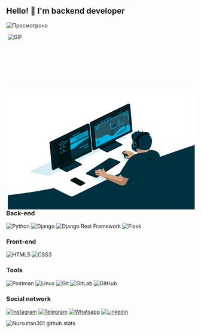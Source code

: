 ## Hello! 👋 I'm backend developer
![Просмотроно](https://komarev.com/ghpvc/?username=Nursultan301)

<img align="right" alt="GIF" src="https://media.giphy.com/media/qEqiI3Oq7vBkoE236M/giphy.gif" width="500" height="150" />
<img align="right" alt="GIF" src="https://github.com/Nursultan301/Nursultan301/blob/main/code.gif?raw=true" width="500" height="320" />

### Back-end

![Python](https://img.shields.io/badge/-Python-2b5b84?style=for-the-badge&logo=Python&logoColor=47C5FB)
![Django](https://img.shields.io/badge/-Django-0C3C26?style=for-the-badge&logo=Django&logoColor=097CDB)
![Django Rest Framework](https://img.shields.io/badge/-DRF-A30000?style=for-the-badge&logo=Django&logoColor=F8C52C)
![Flask](https://img.shields.io/badge/-Flask-0C3C26?style=for-the-badge&logo=Flask&logoColor=Flask)


### Front-end

![HTML5](https://img.shields.io/badge/-HTML5-%23E44D27?style=for-the-badge&logo=HTML5&logoColor=ffffff)
![CSS3](https://img.shields.io/badge/-CSS3-%231572B6?style=for-the-badge&logo=CSS3&logoColor=css3)


### Tools

![Postman](https://img.shields.io/badge/-Postman-black?style=for-the-badge&logo=Postman&logoColor=postman)
![Linux](https://img.shields.io/badge/-Linux-black?style=for-the-badge&logo=Linux&logoColor=linux)
![Git](https://img.shields.io/badge/-Git-black?style=for-the-badge&logo=Git&logoColor=git)
![GitLab](https://img.shields.io/badge/-GitLab-black?style=for-the-badge&logo=GitLab&logoColor=gitlab)
![GitHub](https://img.shields.io/badge/-GitHub-black?style=for-the-badge&logo=GitHub&logoColor=github)

### Social network
[![Instagram](https://img.shields.io/badge/-Instagram-5B51D8?style=for-the-badge&logo=instagram&logoColor=Instagram)](https://www.instagram.com/abykeev_nursultan_)
[![Telegram](https://img.shields.io/badge/-Telegram-0088cc?style=for-the-badge&logo=telegram&logoColor=telegram)](https://t.me/Nurs936)
[![Whatsapp](https://img.shields.io/badge/-Whatsapp-128c7e?style=for-the-badge&logo=Whatsapp&logoColor=Whatsapp)](https://wa.me/996700168660)
[![Linkedin](https://img.shields.io/badge/-Linkedin-128c7e?style=for-the-badge&logo=Linkedin&logoColor=Linkedin)](https://www.linkedin.com/in/nursultan301/)

![Nursultan301 github stats](https://github-readme-stats.vercel.app/api?username=Nursultan301&show_icons=true&theme=dracula&include_all_commits=true&count_private=true)



